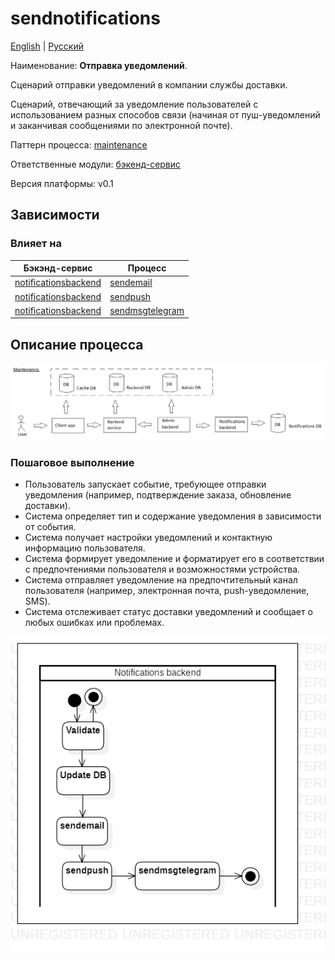 # sendnotifications

[English](sendnotifications.md) | [Русский](sendnotifications.ru.md)

Наименование: **Отправка уведомлений**.

Сценарий отправки уведомлений в компании службы доставки.

Сценарий, отвечающий за уведомление пользователей с использованием разных способов связи (начиная от пуш-уведомлений и заканчивая сообщениями по электронной почте). 

Паттерн процесса: [maintenance](../../processpatterns/maintenance.ru.md)

Ответственные модули: [бэкенд-сервис](../../backend/systembackend.ru.md)

Версия платформы: v0.1

## Зависимости

### Влияет на

| Бэкэнд-сервис | Процесс |
| --- | ---- |
| [notificationsbackend](../../backend/notificationsbackend.ru.md) | [sendemail](../notificationsbackend/sendemail.ru.md) |
| [notificationsbackend](../../backend/notificationsbackend.ru.md) | [sendpush](../notificationsbackend/sendpush.ru.md) |
| [notificationsbackend](../../backend/notificationsbackend.ru.md) | [sendmsgtelegram](../notificationsbackend/sendmsgtelegram.ru.md) |

## Описание процесса

![maintenance_overall](../../img/processpatterns/maintenance_overall.png)

### Пошаговое выполнение

- Пользователь запускает событие, требующее отправки уведомления (например, подтверждение заказа, обновление доставки).
- Система определяет тип и содержание уведомления в зависимости от события.
- Система получает настройки уведомлений и контактную информацию пользователя.
- Система формирует уведомление и форматирует его в соответствии с предпочтениями пользователя и возможностями устройства.
- Система отправляет уведомление на предпочтительный канал пользователя (например, электронная почта, push-уведомление, SMS).
- Система отслеживает статус доставки уведомлений и сообщает о любых ошибках или проблемах.

![notificationsbackend.sendnotifications](../../img/activitydiagrams/notificationsbackend.sendnotifications.png)
